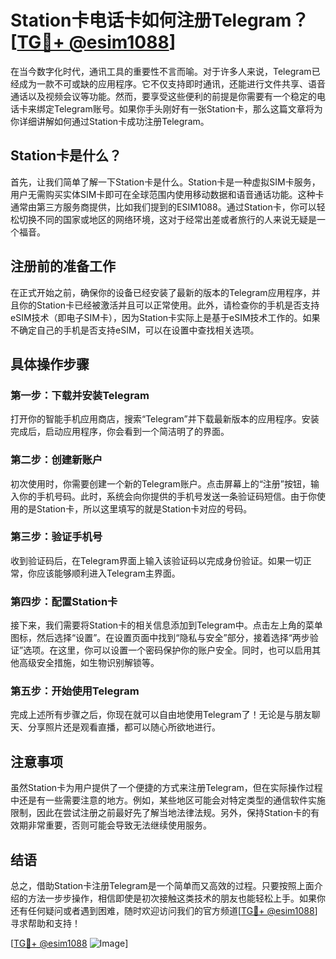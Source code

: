 # Station卡电话卡如何注册Telegram？[[TG💪+ @esim1088](https://t.me/s/esim1088)]

在当今数字化时代，通讯工具的重要性不言而喻。对于许多人来说，Telegram已经成为一款不可或缺的应用程序。它不仅支持即时通讯，还能进行文件共享、语音通话以及视频会议等功能。然而，要享受这些便利的前提是你需要有一个稳定的电话卡来绑定Telegram账号。如果你手头刚好有一张Station卡，那么这篇文章将为你详细讲解如何通过Station卡成功注册Telegram。

## Station卡是什么？

首先，让我们简单了解一下Station卡是什么。Station卡是一种虚拟SIM卡服务，用户无需购买实体SIM卡即可在全球范围内使用移动数据和语音通话功能。这种卡通常由第三方服务商提供，比如我们提到的ESIM1088。通过Station卡，你可以轻松切换不同的国家或地区的网络环境，这对于经常出差或者旅行的人来说无疑是一个福音。

## 注册前的准备工作

在正式开始之前，确保你的设备已经安装了最新的版本的Telegram应用程序，并且你的Station卡已经被激活并且可以正常使用。此外，请检查你的手机是否支持eSIM技术（即电子SIM卡），因为Station卡实际上是基于eSIM技术工作的。如果不确定自己的手机是否支持eSIM，可以在设置中查找相关选项。

## 具体操作步骤

### 第一步：下载并安装Telegram

打开你的智能手机应用商店，搜索“Telegram”并下载最新版本的应用程序。安装完成后，启动应用程序，你会看到一个简洁明了的界面。

### 第二步：创建新账户

初次使用时，你需要创建一个新的Telegram账户。点击屏幕上的“注册”按钮，输入你的手机号码。此时，系统会向你提供的手机号发送一条验证码短信。由于你使用的是Station卡，所以这里填写的就是Station卡对应的号码。

### 第三步：验证手机号

收到验证码后，在Telegram界面上输入该验证码以完成身份验证。如果一切正常，你应该能够顺利进入Telegram主界面。

### 第四步：配置Station卡

接下来，我们需要将Station卡的相关信息添加到Telegram中。点击左上角的菜单图标，然后选择“设置”。在设置页面中找到“隐私与安全”部分，接着选择“两步验证”选项。在这里，你可以设置一个密码保护你的账户安全。同时，也可以启用其他高级安全措施，如生物识别解锁等。

### 第五步：开始使用Telegram

完成上述所有步骤之后，你现在就可以自由地使用Telegram了！无论是与朋友聊天、分享照片还是观看直播，都可以随心所欲地进行。

## 注意事项

虽然Station卡为用户提供了一个便捷的方式来注册Telegram，但在实际操作过程中还是有一些需要注意的地方。例如，某些地区可能会对特定类型的通信软件实施限制，因此在尝试注册之前最好先了解当地法律法规。另外，保持Station卡的有效期非常重要，否则可能会导致无法继续使用服务。

## 结语

总之，借助Station卡注册Telegram是一个简单而又高效的过程。只要按照上面介绍的方法一步步操作，相信即使是初次接触这类技术的朋友也能轻松上手。如果你还有任何疑问或者遇到困难，随时欢迎访问我们的官方频道[[TG💪+ @esim1088](https://t.me/s/esim1088)]寻求帮助和支持！

[[TG💪+ @esim1088](https://t.me/s/esim1088) ![Image](https://i.postimg.cc/4NQfJmqS/Snipaste-2025-05-13-00-14-12.png)]